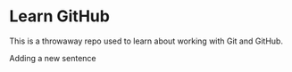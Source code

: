 # Learn GitHub

This is a throwaway repo used to learn about working with Git and GitHub.

Adding a new sentence

